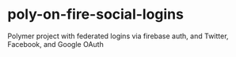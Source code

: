 # poly-on-fire-social-logins
Polymer project with federated logins via firebase auth, and Twitter, Facebook, and Google OAuth

